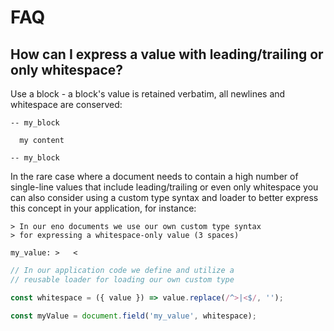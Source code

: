 # FAQ

## How can I express a value with leading/trailing or only whitespace?

Use a block - a block's value is retained verbatim, all newlines and whitespace are conserved:

```eno
-- my_block

  my content  

-- my_block
```

In the rare case where a document needs to contain a high number of single-line
values that include leading/trailing or even only whitespace you can also
consider using a custom type syntax and loader to better express this concept in
your application, for instance:

```eno
> In our eno documents we use our own custom type syntax
> for expressing a whitespace-only value (3 spaces)

my_value: >   <
```

```js
// In our application code we define and utilize a
// reusable loader for loading our own custom type

const whitespace = ({ value }) => value.replace(/^>|<$/, '');

const myValue = document.field('my_value', whitespace);
```
